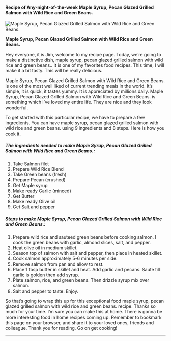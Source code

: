             

#### Recipe of Any-night-of-the-week Maple Syrup, Pecan Glazed Grilled Salmon with Wild Rice and Green Beans.

![Maple Syrup, Pecan Glazed Grilled Salmon with Wild Rice and Green Beans.](https://img-global.cpcdn.com/recipes/50794942/751x532cq70/maple-syrup-pecan-glazed-grilled-salmon-with-wild-rice-and-green-beans-recipe-main-photo.jpg)

**Maple Syrup, Pecan Glazed Grilled Salmon with Wild Rice and Green Beans.**

Hey everyone, it is Jim, welcome to my recipe page. Today, we’re going to make a distinctive dish, maple syrup, pecan glazed grilled salmon with wild rice and green beans.. It is one of my favorites food recipes. This time, I will make it a bit tasty. This will be really delicious.

Maple Syrup, Pecan Glazed Grilled Salmon with Wild Rice and Green Beans. is one of the most well liked of current trending meals in the world. It’s simple, it is quick, it tastes yummy. It is appreciated by millions daily. Maple Syrup, Pecan Glazed Grilled Salmon with Wild Rice and Green Beans. is something which I’ve loved my entire life. They are nice and they look wonderful.

To get started with this particular recipe, we have to prepare a few ingredients. You can have maple syrup, pecan glazed grilled salmon with wild rice and green beans. using 9 ingredients and 8 steps. Here is how you cook it.

##### The ingredients needed to make Maple Syrup, Pecan Glazed Grilled Salmon with Wild Rice and Green Beans.:

1.  Take Salmon filet
2.  Prepare Wild Rice Blend
3.  Take Green beans (fresh)
4.  Prepare Pecan (crushed)
5.  Get Maple syrup
6.  Make ready Garlic (minced)
7.  Get Butter
8.  Make ready Olive oil
9.  Get Salt and pepper

##### Steps to make Maple Syrup, Pecan Glazed Grilled Salmon with Wild Rice and Green Beans.:

1.  Prepare wild rice and sauteed green beans before cooking salmon. I cook the green beans with garlic, almond slices, salt, and pepper.
2.  Heat olive oil in medium skillet.
3.  Season top of salmon with salt and pepper, then place in heated skillet.
4.  Cook salmon approximately 5-6 minutes per side.
5.  Remove salmon from pan and allow to rest.
6.  Place 1 tbsp butter in skillet and heat. Add garlic and pecans. Saute till garlic is golden then add syrup.
7.  Plate salmon, rice, and green beans. Then drizzle syrup mix over salmon.
8.  Salt and pepper to taste. Enjoy.

So that’s going to wrap this up for this exceptional food maple syrup, pecan glazed grilled salmon with wild rice and green beans. recipe. Thanks so much for your time. I’m sure you can make this at home. There is gonna be more interesting food in home recipes coming up. Remember to bookmark this page on your browser, and share it to your loved ones, friends and colleague. Thank you for reading. Go on get cooking!

* * *